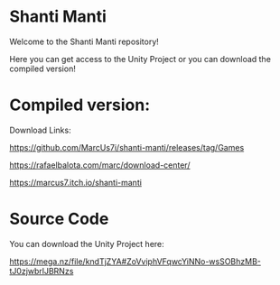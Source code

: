 # Shanti Manti

Welcome to the Shanti Manti repository!

Here you can get access to the Unity Project or you can download the compiled version!

# Compiled version:
Download Links:

https://github.com/MarcUs7i/shanti-manti/releases/tag/Games

https://rafaelbalota.com/marc/download-center/

https://marcus7.itch.io/shanti-manti


# Source Code

You can download the Unity Project here:

https://mega.nz/file/kndTjZYA#ZoVviphVFqwcYiNNo-wsSOBhzMB-tJ0zjwbrlJBRNzs
